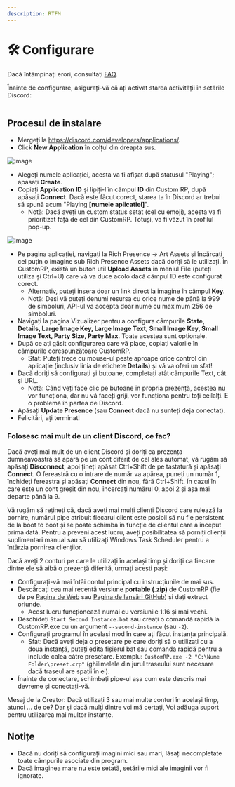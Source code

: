 ```yaml
---
description: RTFM
---
```


# 🛠 Configurare

Dacă întâmpinați erori, consultați [FAQ](faq.md).

Înainte de configurare, asigurați-vă că ați activat starea activității în setările Discord:&#x20;

<figure><img src="https://user-images.githubusercontent.com/2225711/188219661-49713f90-fa76-4645-b04a-fc1bc0f029bd.png" alt=""><figcaption></figcaption></figure>

## Procesul de instalare

* Mergeți la https://discord.com/developers/applications/.
* Click **New Application** în colțul din dreapta sus.

![image](https://user-images.githubusercontent.com/2225711/161050202-c796103d-6712-401e-be96-3f3712512375.png)

* Alegeți numele aplicației, acesta va fi afișat după statusul "Playing"; apasați **Create**.
* Copiați **Application ID** și lipiți-l în câmpul **ID** din Custom RP, după apăsați **Connect**. Dacă este făcut corect, starea ta în Discord ar trebui să spună acum "Playing **\[numele aplicatiei]**".
  * Notă: Dacă aveți un custom status setat (cel cu emoji), acesta va fi prioritizat față de cel din CustomRP. Totuși, va fi văzut în profilul pop-up.

![image](https://user-images.githubusercontent.com/2225711/161050341-8169af53-5d3f-44d6-b745-cc711e8d1476.png)

* Pe pagina aplicației, navigați la Rich Presence -> Art Assets și încărcați cel puțin o imagine sub Rich Presence Assets dacă doriți să le utilizați. În CustomRP, există un buton util **Upload Assets** in meniul File (puteți utiliza și Ctrl+U) care vă va duce acolo dacă câmpul ID este configurat corect.
  * Alternativ, puteți insera doar un link direct la imagine în câmpul **Key**.
  * Notă: Deși vă puteți denumi resursa cu orice nume de până la 999 de simboluri, API-ul va accepta doar nume cu maximum 256 de simboluri.
* Navigați la pagina Vizualizer pentru a configura câmpurile **State, Details, Large Image Key, Large Image Text, Small Image Key, Small Image Text, Party Size, Party Max**. Toate acestea sunt opționale.
* După ce ați găsit configurarea care vă place, copiați valorile în câmpurile corespunzătoare CustomRP.
  * Sfat: Puteți trece cu mouse-ul peste aproape orice control din aplicație (inclusiv linia de etichete **Details**) și vă va oferi un sfat!
* Dacă doriți să configurați și butoane, completați atât câmpurile Text, cât și URL.
  * Notă: Când veți face clic pe butoane în propria prezență, acestea nu vor funcționa, dar nu vă faceți griji, vor funcționa pentru toți ceilalți. E o problemă în partea de Discord.
* Apăsați **Update Presence** (sau **Connect** dacă nu sunteți deja conectat).
* Felicitări, ați terminat!

### Folosesc mai mult de un client Discord, ce fac?

Dacă aveți mai mult de un client Discord și doriți ca prezența dumneavoastră să apară pe un cont diferit de cel ales automat, vă rugăm să apăsați **Disconnect**, apoi țineți apăsat Ctrl+Shift de pe tastatură și apăsați **Connect**. O fereastră cu o intrare de număr va apărea, puneți un număr 1, închideți fereastra și apăsați **Connect** din nou, fără Ctrl+Shift. În cazul în care este un cont greșit din nou, încercați numărul 0, apoi 2 și așa mai departe până la 9.

Vă rugăm să rețineți că, dacă aveți mai mulți clienți Discord care rulează la pornire, numărul pipe atribuit fiecarui client este posibil să nu fie persistent de la boot to boot și se poate schimba în funcție de clientul care a început prima dată. Pentru a preveni acest lucru, aveți posibilitatea să porniți clienții suplimentari manual sau să utilizați Windows Task Scheduler pentru a întârzia pornirea clienților.

Dacă aveți 2 conturi pe care le utilizați în același timp și doriți ca fiecare dintre ele să aibă o prezență diferită, urmați acești pași:

* Configurați-vă mai întâi contul principal cu instrucțiunile de mai sus.
* Descărcați cea mai recentă versiune **portable (.zip)** de CustomRP (fie de pe [Pagina de Web](https://www.customrp.xyz) sau [Pagina de lansări GitHub](https://github.com/maximmax42/Discord-CustomRP/releases/latest)) și dați extract oriunde.
  * Acest lucru funcționează numai cu versiunile 1.16 și mai vechi.
* Deschideți `Start Second Instance.bat` sau creați o comandă rapidă la CustomRP.exe cu un argument `--second-instance` (sau `-2`).
* Configurați programul în același mod în care ați făcut instanța principală.
  * Sfat: Dacă aveți deja o presetare pe care doriți să o utilizați cu a doua instanță, puteți edita fișierul bat sau comanda rapidă pentru a include calea către presetare. Exemplu: `CustomRP.exe -2 "C:\Nume Folder\preset.crp"` (ghilimelele din jurul traseului sunt necesare dacă traseul are spații în el).
* Înainte de conectare, schimbați pipe-ul așa cum este descris mai devreme și conectați-vă.

Mesaj de la Creator: Dacă utilizați 3 sau mai multe conturi în același timp, atunci ... de ce? Dar și dacă mulți dintre voi mă certați, Voi adăuga suport pentru utilizarea mai multor instanțe.

## Notițe

* Dacă nu doriți să configurați imagini mici sau mari, lăsați necompletate toate câmpurile asociate din program.
* Dacă imaginea mare nu este setată, setările mici ale imaginii vor fi ignorate.
